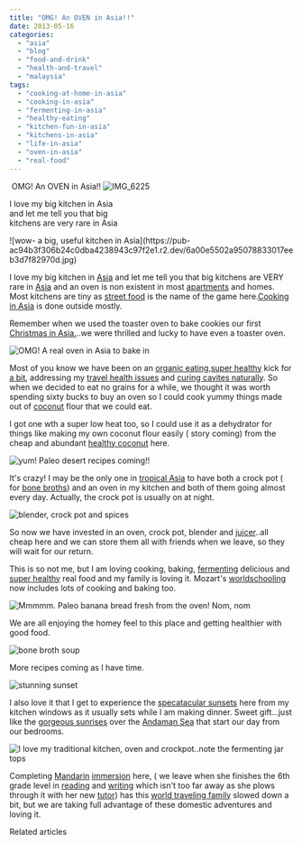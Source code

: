 ```yaml
---
title: "OMG! An OVEN in Asia!!"
date: 2013-05-16
categories: 
  - "asia"
  - "blog"
  - "food-and-drink"
  - "health-and-travel"
  - "malaysia"
tags: 
  - "cooking-at-home-in-asia"
  - "cooking-in-asia"
  - "fermenting-in-asia"
  - "healthy-eating"
  - "kitchen-fun-in-asia"
  - "kitchens-in-asia"
  - "life-in-asia"
  - "oven-in-asia"
  - "real-food"
---
```


 OMG! An OVEN in Asia!! ![IMG_6225](https://pub-ac94b3f306b24c0dba4238943c97f2e1.r2.dev/6a00e5502a95078833017eeb3d7e3a970d.jpg)

I love my big kitchen in Asia  
and let me tell you that big  
kitchens are very rare in Asia

<!--more--> ![wow- a big, useful kitchen in Asia](https://pub-ac94b3f306b24c0dba4238943c97f2e1.r2.dev/6a00e5502a95078833017eeb3d7f82970d.jpg)  
  
I love my big kitchen in [Asia](https://pub-ac94b3f306b24c0dba4238943c97f2e1.r2.dev/asia/ "Asia travel") and let me tell you that big kitchens are VERY rare in [Asia](https://pub-ac94b3f306b24c0dba4238943c97f2e1.r2.dev/2012/08/weird-asia.html "weird Asia") and an oven is non existent in most [apartments](https://pub-ac94b3f306b24c0dba4238943c97f2e1.r2.dev/2012/04/penang-apartment-or-condo-rental-plenty-of-choices.html "apartment rental penang") and homes. Most kitchens are tiny as [street food](https://pub-ac94b3f306b24c0dba4238943c97f2e1.r2.dev/2012/05/penang-at-night.html "street food penang") is the name of the game here.[Cooking in Asia](https://pub-ac94b3f306b24c0dba4238943c97f2e1.r2.dev/2013/03/cooking-in-china.html "Cooking in Asia") is done outside mostly.  
  
Remember when we used the toaster oven to bake cookies our first [Christmas in Asia.](https://pub-ac94b3f306b24c0dba4238943c97f2e1.r2.dev/2010/12/first-christmas-in-asia.html "Christmas in Asia")..we were thrilled and lucky to have even a toaster oven.  
  
![OMG! A real oven in Asia to bake in ](https://pub-ac94b3f306b24c0dba4238943c97f2e1.r2.dev/6a00e5502a9507883301901c401e48970b.jpg)  
  
Most of you know we have been on an [organic eating](https://pub-ac94b3f306b24c0dba4238943c97f2e1.r2.dev/2012/04/health-organic-raw-foods-and-travel.html "organic eating and travel"),[super healthy](https://pub-ac94b3f306b24c0dba4238943c97f2e1.r2.dev/2012/06/healthy-food-and-travel.html "super healthy ") kick for [a bit](https://pub-ac94b3f306b24c0dba4238943c97f2e1.r2.dev/2011/09/travel-health-secrets-for-long-term-digital-nomads.html "travel health secrets"), addressing my [travel health issues](https://pub-ac94b3f306b24c0dba4238943c97f2e1.r2.dev/2012/10/traveling-while-sick-or-with-health-medical-challenges.html "travel health issues - traveling when sick") and [curing cavites naturally](https://pub-ac94b3f306b24c0dba4238943c97f2e1.r2.dev/2013/03/curing-gum-disease-and-cavities-naturally.html "curing cavities naturally"). So when we decided to eat no grains for a while, we thought it was worth spending sixty bucks to buy an oven so I could cook yummy things made out of [coconut](https://pub-ac94b3f306b24c0dba4238943c97f2e1.r2.dev/2012/07/-how-to-make-kefir-easy-goats-milk-or-coconut-milk.html "how to make coconut milk kefir") flour that we could eat.  
  
I got one wth a super low heat too, so I could use it as a dehydrator for things like making my own coconut flour easily ( story coming) from the cheap and abundant [healthy coconut](https://pub-ac94b3f306b24c0dba4238943c97f2e1.r2.dev/2012/08/-superfood-healthy-coconut-tropical-nourishing-tradition-in-asia.html "coconut healthy") here.  
  
![yum! Paleo desert recipes coming!!](https://pub-ac94b3f306b24c0dba4238943c97f2e1.r2.dev/6a00e5502a95078833017eeb3da6e0970d.jpg)  
  
It's crazy! I may be the only one in [tropical Asia](https://pub-ac94b3f306b24c0dba4238943c97f2e1.r2.dev/2011/01/tropical-winter-home-in-penang-malaysia-location-indenpendent-digital-nomad-long-term-travel-tips-.html "winter home in southeast Asia") to have both a crock pot ( for [bone broths](https://pub-ac94b3f306b24c0dba4238943c97f2e1.r2.dev/2012/10/how-to-make-nourishing-bone-broth-recipes-to-heal.html "bone broth how to make")) and an oven in my kitchen and both of them going almost every day. Actually, the crock pot is usually on at night.  
  
![blender, crock pot and spices](https://pub-ac94b3f306b24c0dba4238943c97f2e1.r2.dev/6a00e5502a95078833017eeb3db1dd970d.jpg)  
  
So now we have invested in an oven, crock pot, blender and [juicer](https://pub-ac94b3f306b24c0dba4238943c97f2e1.r2.dev/2012/10/juicing-and-health.html "juicing for health")..all cheap here and we can store them all with friends when we leave, so they will wait for our return.  
  
This is so not me, but I am loving cooking, baking, [fermenting](https://pub-ac94b3f306b24c0dba4238943c97f2e1.r2.dev/2012/09/how-to-make-healthy-lacto-fermented-salsa.html "how to make lacto fermented salsa") delicious and  [super healthy](https://pub-ac94b3f306b24c0dba4238943c97f2e1.r2.dev/health-and-travel/ "super healthy tips for travel") real food and my family is loving it. Mozart's [worldschooling](https://pub-ac94b3f306b24c0dba4238943c97f2e1.r2.dev/2013/01/world-school-education-at-its-best-.html/ "world school homeschool and travel") now includes lots of cooking and baking too.  
  
![Mmmmm. Paleo banana bread fresh from the oven! Nom, nom](https://pub-ac94b3f306b24c0dba4238943c97f2e1.r2.dev/6a00e5502a95078833017eeb3db985970d.jpg)  
  
We are all enjoying the homey feel to this place and getting healthier with good food.  
  
![bone broth soup](https://pub-ac94b3f306b24c0dba4238943c97f2e1.r2.dev/6a00e5502a9507883301901c4057f1970b.jpg)  
  
More recipes coming as I have time.  
  
![stunning sunset](https://pub-ac94b3f306b24c0dba4238943c97f2e1.r2.dev/6a00e5502a9507883301901c405bfe970b.jpg)  
  
I also love it that I get to experience the [specatacular sunsets](https://pub-ac94b3f306b24c0dba4238943c97f2e1.r2.dev/2012/10/sweet-sunset.html "spectacular sunsets and inspiration") here from my kitchen windows as it usually sets while I am making dinner. Sweet gift...just like the [gorgeous sunrises](https://pub-ac94b3f306b24c0dba4238943c97f2e1.r2.dev/2012/10/spectacular-sunrise-and-quote.html "gorgeous sunrise and quotes") over the [Andaman Sea](https://pub-ac94b3f306b24c0dba4238943c97f2e1.r2.dev/2012/06/serene-azure-andaman-sea-1.html "Andaman sea") that start our day from our bedrooms.  
  
![I love my traditional kitchen, oven and crockpot..note the fermenting jar tops](https://pub-ac94b3f306b24c0dba4238943c97f2e1.r2.dev/6a00e5502a95078833019102368dd1970c.jpg)  
  
Completing [Mandarin](https://pub-ac94b3f306b24c0dba4238943c97f2e1.r2.dev/2013/03/mandarin-ted-talk-american-kids-inspiring-chinese-speech-.html "Mandarin speech by beautiful American girl better than ted talk") [immersion](https://pub-ac94b3f306b24c0dba4238943c97f2e1.r2.dev/2012/11/mandarin-immersion-in-china.html "Mandarin immersion in Beijing") here, ( we leave when she finishes the 6th grade level in [reading](https://pub-ac94b3f306b24c0dba4238943c97f2e1.r2.dev/2013/03/10-tips-to-raise-a-reader-book-lover.html "raising a reader") and [writing](https://pub-ac94b3f306b24c0dba4238943c97f2e1.r2.dev/2007/02/spanish-crayons.html "writing in Spanish") which isn't too far away as she plows through it with her new [tutor](https://pub-ac94b3f306b24c0dba4238943c97f2e1.r2.dev/2012/10/tutoring-in-asia-why-asians-get-superior-test-scores.html "tutor in Asia")) has this [world traveling family](https://pub-ac94b3f306b24c0dba4238943c97f2e1.r2.dev/2012/12/around-the-world-family-travel.html "world traveling family") slowed down a bit, but we are taking full advantage of these domestic adventures and loving it.  
  

Related articles

